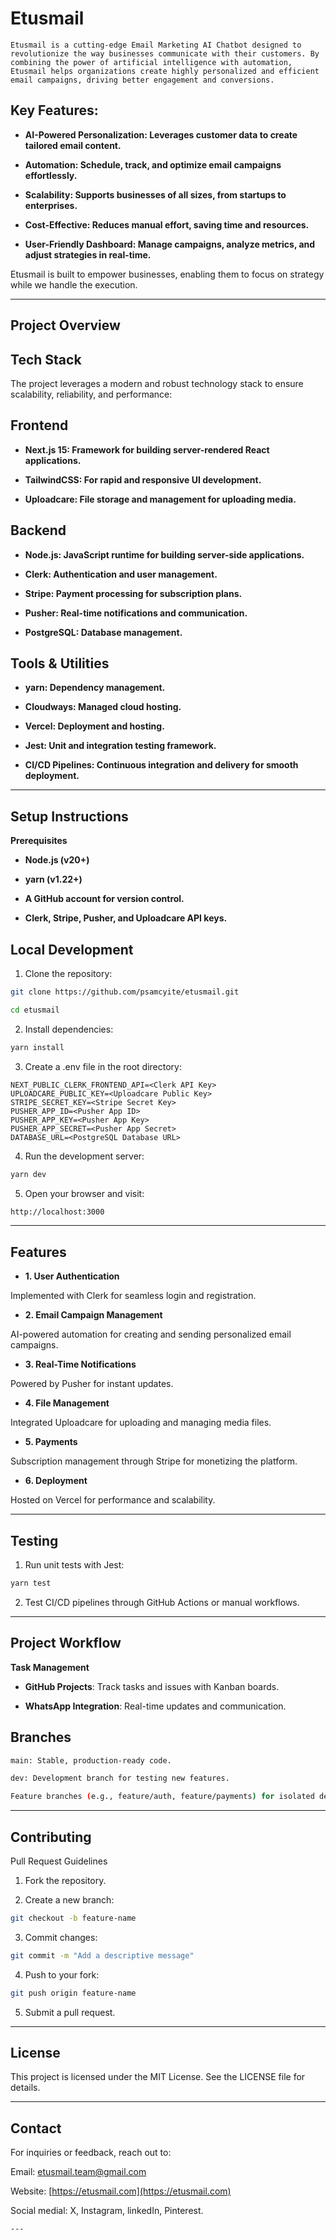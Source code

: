 
# Etusmail


```
Etusmail is a cutting-edge Email Marketing AI Chatbot designed to revolutionize the way businesses communicate with their customers. By combining the power of artificial intelligence with automation, Etusmail helps organizations create highly personalized and efficient email campaigns, driving better engagement and conversions.
```
## Key Features:

- **AI-Powered Personalization: Leverages customer data to create tailored email content.**

- **Automation: Schedule, track, and optimize email campaigns effortlessly.**

- **Scalability: Supports businesses of all sizes, from startups to enterprises.**

- **Cost-Effective: Reduces manual effort, saving time and resources.**

- **User-Friendly Dashboard: Manage campaigns, analyze metrics, and adjust strategies in real-time.**


Etusmail is built to empower businesses, enabling them to focus on strategy while we handle the execution.


---

## Project Overview

## Tech Stack

The project leverages a modern and robust technology stack to ensure scalability, reliability, and performance:

## Frontend

- **Next.js 15: Framework for building server-rendered React applications.**

- **TailwindCSS: For rapid and responsive UI development.**

- **Uploadcare: File storage and management for uploading media.**


## Backend

- **Node.js: JavaScript runtime for building server-side applications.**

- **Clerk: Authentication and user management.**

- **Stripe: Payment processing for subscription plans.**

- **Pusher: Real-time notifications and communication.**

- **PostgreSQL: Database management.**


## Tools & Utilities

- **yarn: Dependency management.**

- **Cloudways: Managed cloud hosting.**

- **Vercel: Deployment and hosting.**

- **Jest: Unit and integration testing framework.**

- **CI/CD Pipelines: Continuous integration and delivery for smooth deployment.**



---

## Setup Instructions

**Prerequisites**

- **Node.js (v20+)**

- **yarn (v1.22+)**

- **A GitHub account for version control.**

- **Clerk, Stripe, Pusher, and Uploadcare API keys.**


## Local Development

1. Clone the repository:
```bash
git clone https://github.com/psamcyite/etusmail.git

cd etusmail
```

2. Install dependencies:
```bash
yarn install
```

3. Create a .env file in the root directory:
```env
NEXT_PUBLIC_CLERK_FRONTEND_API=<Clerk API Key>
UPLOADCARE_PUBLIC_KEY=<Uploadcare Public Key>
STRIPE_SECRET_KEY=<Stripe Secret Key>
PUSHER_APP_ID=<Pusher App ID>
PUSHER_APP_KEY=<Pusher App Key>
PUSHER_APP_SECRET=<Pusher App Secret>
DATABASE_URL=<PostgreSQL Database URL>
```

4. Run the development server:
```bash
yarn dev
```

5. Open your browser and visit:
```bash
http://localhost:3000
```



---

## Features

- **1. User Authentication**

Implemented with Clerk for seamless login and registration.


- **2. Email Campaign Management**

AI-powered automation for creating and sending personalized email campaigns.


- **3. Real-Time Notifications**

Powered by Pusher for instant updates.


- **4. File Management**

Integrated Uploadcare for uploading and managing media files.


- **5. Payments**

Subscription management through Stripe for monetizing the platform.


- **6. Deployment**

Hosted on Vercel for performance and scalability.



---

## Testing

1. Run unit tests with Jest:
```bash
yarn test
```

2. Test CI/CD pipelines through GitHub Actions or manual workflows.




---

## Project Workflow

**Task Management**

- **GitHub Projects**: Track tasks and issues with Kanban boards.

- **WhatsApp Integration**: Real-time updates and communication.


## Branches
```bash
main: Stable, production-ready code.

dev: Development branch for testing new features.

Feature branches (e.g., feature/auth, feature/payments) for isolated development.
```


---

## Contributing

Pull Request Guidelines

1. Fork the repository.


2. Create a new branch:
```bash
git checkout -b feature-name
```

3. Commit changes:
```bash
git commit -m "Add a descriptive message"
```

4. Push to your fork:
```bash
git push origin feature-name
```

5. Submit a pull request.




---

## License

This project is licensed under the MIT License. See the LICENSE file for details.


---

## Contact

For inquiries or feedback, reach out to:

Email: [etusmail.team@gmail.com](etusmail.team@gmail.com)

Website: [https://etusmail.com](https://etusmail.com)

Social medial: X, Instagram, linkedIn, Pinterest.
```
---
